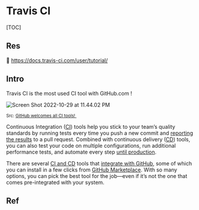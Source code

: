# Travis CI

[TOC]



## Res
📂 https://docs.travis-ci.com/user/tutorial/



## Intro
Travis CI is the most used CI tool with GitHub.com !

![Screen Shot 2022-10-29 at 11.44.02 PM](../../../../../../../Assets/Pics/Screen%20Shot%202022-10-29%20at%2011.44.02%20PM.png)

<small>Src: [GitHub welcomes all CI tools! ](https://github.blog/2017-11-07-github-welcomes-all-ci-tools/)</small>


Continuous Integration ([CI](https://en.wikipedia.org/wiki/Continuous_integration)) tools help you stick to your team’s quality standards by running tests every time you push a new commit and [reporting the results](https://github.com/blog/2051-protected-branches-and-required-status-checks) to a pull request. Combined with continuous delivery ([CD](https://en.wikipedia.org/wiki/Continuous_delivery)) tools, you can also test your code on multiple configurations, run additional performance tests, and automate every step [until production](https://developer.github.com/changes/2014-01-09-preview-the-new-deployments-api/).

There are several [CI and CD](https://resources.github.com/ci-cd) tools that [integrate with GitHub](https://github.com/works-with/category/continuous-integration), some of which you can install in a few clicks from [GitHub Marketplace](https://github.com/marketplace/category/continuous-integration). With so many options, you can pick the best tool for the job—even if it’s not the one that comes pre-integrated with your system.



## Ref
[持续集成服务 Travis CI 教程 - 阮一峰]: http://www.ruanyifeng.com/blog/2017/12/travis_ci_tutorial.html